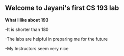 ## Welcome to Jayani's first CS 193 lab
**What I like about 193**
<p>-It is shorter than 180</p>
<p>-The labs are helpful in preparing me for the future</p>
<p>-My Instructors seem very nice</p>
